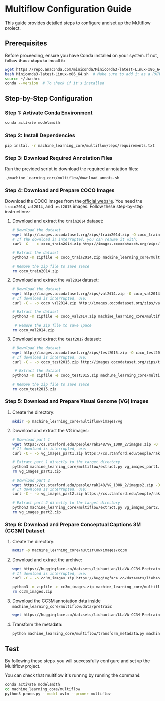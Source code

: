 # Multiflow Configuration Guide

This guide provides detailed steps to configure and set up the Multiflow project.

## Prerequisites

Before proceeding, ensure you have Conda installed on your system. If not, follow these steps to install it:

```bash
wget https://repo.anaconda.com/miniconda/Miniconda3-latest-Linux-x86_64.sh
bash Miniconda3-latest-Linux-x86_64.sh  # Make sure to add it as a PATH variable
source ~/.bashrc
conda --version  # To check if it's installed
```

## Step-by-Step Configuration

### Step 1: Activate Conda Environment

```bash
conda activate modelsmith
```

### Step 2: Install Dependencies

```bash
pip install -r machine_learning_core/multiflow/deps/requirements.txt
```

### Step 3: Download Required Annotation Files

Run the provided script to download the required annotation files:

```bash
./machine_learning_core/multiflow/download_annots.sh
```

### Step 4: Download and Prepare COCO Images

Download the COCO images from the [official website](https://cocodataset.org/#download). You need the `train2014`, `val2014`, and `test2015` images. Follow these step-by-step instructions:

1. Download and extract the `train2014` dataset:

   ```bash
   # Download the dataset
   wget http://images.cocodataset.org/zips/train2014.zip -O coco_train2014.zip
   # If the download is interrupted, you can resume it with:
   curl -C - -o coco_train2014.zip http://images.cocodataset.org/zips/train2014.zip

   # Extract the dataset
   python3 -m zipfile -e coco_train2014.zip machine_learning_core/multiflow/images/coco

   # Remove the zip file to save space
   rm coco_train2014.zip
   ```

2. Download and extract the `val2014` dataset:

   ```bash
   # Download the dataset
   wget http://images.cocodataset.org/zips/val2014.zip -O coco_val2014.zip
   # If download is interrupted, use:
   curl -C - -o coco_val2014.zip http://images.cocodataset.org/zips/val2014.zip

   # Extract the dataset
   python3 -m zipfile -e coco_val2014.zip machine_learning_core/multiflow/images/coco

    # Remove the zip file to save space
   rm coco_val2014.zip
   ```

3. Download and extract the `test2015` dataset:

   ```bash
   # Download the dataset
   wget http://images.cocodataset.org/zips/test2015.zip -O coco_test2015.zip
   # If download is interrupted, use:
   curl -C - -o coco_test2015.zip http://images.cocodataset.org/zips/test2015.zip

    # Extract the dataset
   python3 -m zipfile -e coco_test2015.zip machine_learning_core/multiflow/images/coco

   # Remove the zip file to save space
   rm coco_test2015.zip
   ```

### Step 5: Download and Prepare Visual Genome (VG) Images

1. Create the directory:

   ```bash
   mkdir -p machine_learning_core/multiflow/images/vg
   ```

2. Download and extract the VG images:

   ```bash
   # Download part 1
   wget https://cs.stanford.edu/people/rak248/VG_100K_2/images.zip -O vg_images_part1.zip
   # If download is interrupted, use:
   curl -C - -o vg_images_part1.zip https://cs.stanford.edu/people/rak248/VG_100K_2/images.zip

   # Extract part 1 directly to the target directory
   python3 machine_learning_core/multiflow/extract.py vg_images_part1.zip machine_learning_core/multiflow/images/vg
   rm vg_images_part1.zip

   # Download part 2
   wget https://cs.stanford.edu/people/rak248/VG_100K_2/images2.zip -O vg_images_part2.zip
   # If download is interrupted, use:
   curl -C - -o vg_images_part2.zip https://cs.stanford.edu/people/rak248/VG_100K_2/images2.zip

   # Extract part 2 directly to the target directory
   python3 machine_learning_core/multiflow/extract.py vg_images_part2.zip machine_learning_core/multiflow/images/vg
   rm vg_images_part2.zip
   ```

### Step 6: Download and Prepare Conceptual Captions 3M (CC3M) Dataset

1. Create the directory:

   ```bash
   mkdir -p machine_learning_core/multiflow/images/cc3m
   ```

2. Download and extract the archive:

   ```bash
   wget https://huggingface.co/datasets/liuhaotian/LLaVA-CC3M-Pretrain-595K/resolve/main/images.zip -O cc3m_images.zip
   # If download is interrupted, use:
   curl -C - -o cc3m_images.zip https://huggingface.co/datasets/liuhaotian/LLaVA-CC3M-Pretrain-595K/resolve/main/images.zip

   python3 -m zipfile -e cc3m_images.zip machine_learning_core/multiflow/images/cc3m
   rm cc3m_images.zip
   ```

3. Download the CC3M annotation data inside `machine_learning_core/multiflow/data/pretrain`:

   ```bash
   wget https://huggingface.co/datasets/liuhaotian/LLaVA-CC3M-Pretrain-595K/resolve/main/metadata.json -O machine_learning_core/multiflow/data/pretrain/metadata.json
   ```

4. Transform the metadata:

   ```bash
   python machine_learning_core/multiflow/transform_metadata.py machine_learning_core/multiflow/data/pretrain/metadata.json machine_learning_core/multiflow/data/pretrain/cc3m_pretrain.json cc3m
   ```

## Test

By following these steps, you will successfully configure and set up the Multiflow project.

You can check that multiflow it's running by running the command:

```bash
conda activate modelsmith
cd machine_learning_core/multiflow
python3 prune.py --model xvlm --pruner multiflow
```
